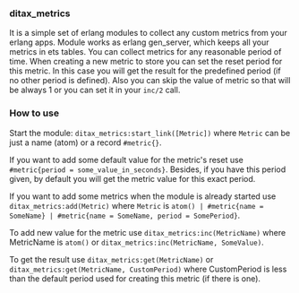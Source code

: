 ### ditax_metrics

It is a simple set of erlang modules to collect any custom metrics from your erlang apps. Module works as erlang gen_server, which keeps all your metrics in ets tables.
You can collect metrics for any reasonable period of time. When creating a new metric to store you can set the reset period for this metric. In this case you will get the result for the predefined period (if no other period is defined). Also you can skip the value of metric so that will be always 1 or you can set it in your `inc/2` call.

### How to use

Start the module: `ditax_metrics:start_link([Metric])` where `Metric` can be just a name (atom) or a record `#metric{}`.

If you want to add some default value for the metric's reset use `#metric{period = some_value_in_seconds}`. Besides, if you have this period given, by default you will get the metric value for this exact period.

If you want to add some metrics when the module is already started use `ditax_metrics:add(Metric)` where `Metric` is `atom() | #metric{name = SomeName} | #metric{name = SomeName, period = SomePeriod}`.

To add new value for the metric use `ditax_metrics:inc(MetricName)` where MetricName is `atom()` or `ditax_metrics:inc(MetricName, SomeValue)`.

To get the result use `ditax_metrics:get(MetricName)` or `ditax_metrics:get(MetricName, CustomPeriod)` where CustomPeriod is less than the default period used for creating this metric (if there is one).
